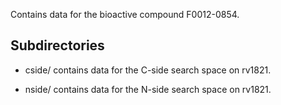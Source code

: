 Contains data for the bioactive compound F0012-0854.

## Subdirectories

- cside/ contains data for the C-side search space on rv1821.

- nside/ contains data for the N-side search space on rv1821.

